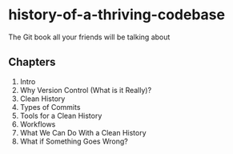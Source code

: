 history-of-a-thriving-codebase
==============================

The Git book all your friends will be talking about

## Chapters

1. Intro
2. Why Version Control (What is it Really)?
3. Clean History
4. Types of Commits
5. Tools for a Clean History
6. Workflows
7. What We Can Do With a Clean History
8. What if Something Goes Wrong?
